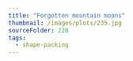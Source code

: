```yaml
---
title: "Forgotten mountain moons"
thumbnail: /images/plots/235.jpg
sourceFolder: 220
tags:
  - shape-packing
---
```

